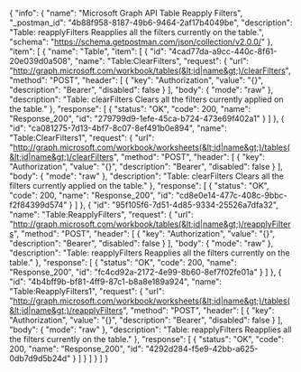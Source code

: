{
  "info": {
    "name": "Microsoft Graph API Table Reapply Filters",
    "_postman_id": "4b88f958-8187-49b6-9464-2af17b4049be",
    "description": "Table: reapplyFilters Reapplies all the filters currently on the table.",
    "schema": "https://schema.getpostman.com/json/collection/v2.0.0/"
  },
  "item": [
    {
      "name": "Table",
      "item": [
        {
          "id": "4cad77da-a9cc-440c-8f61-20e039d0a508",
          "name": "Table:ClearFilters",
          "request": {
            "url": "http://graph.microsoft.com/workbook/tables(&lt;id|name&gt;)/clearFilters",
            "method": "POST",
            "header": [
              {
                "key": "Authorization",
                "value": "{}",
                "description": "Bearer",
                "disabled": false
              }
            ],
            "body": {
              "mode": "raw"
            },
            "description": "Table: clearFilters Clears all the filters currently applied on the table."
          },
          "response": [
            {
              "status": "OK",
              "code": 200,
              "name": "Response_200",
              "id": "279799d9-1efe-45ca-b724-473e69f402a1"
            }
          ]
        },
        {
          "id": "ca081275-7d13-4bf7-8c07-8ef491b0e894",
          "name": "Table:ClearFilters1",
          "request": {
            "url": "http://graph.microsoft.com/workbook/worksheets(&lt;id|name&gt;)/tables(&lt;id|name&gt;)/clearFilters",
            "method": "POST",
            "header": [
              {
                "key": "Authorization",
                "value": "{}",
                "description": "Bearer",
                "disabled": false
              }
            ],
            "body": {
              "mode": "raw"
            },
            "description": "Table: clearFilters Clears all the filters currently applied on the table."
          },
          "response": [
            {
              "status": "OK",
              "code": 200,
              "name": "Response_200",
              "id": "cd8e0e14-477c-408c-9bbc-f2f84399d574"
            }
          ]
        },
        {
          "id": "95f105f6-7d51-4d85-9334-25526a7dfa32",
          "name": "Table:ReapplyFilters",
          "request": {
            "url": "http://graph.microsoft.com/workbook/tables(&lt;id|name&gt;)/reapplyFilters",
            "method": "POST",
            "header": [
              {
                "key": "Authorization",
                "value": "{}",
                "description": "Bearer",
                "disabled": false
              }
            ],
            "body": {
              "mode": "raw"
            },
            "description": "Table: reapplyFilters Reapplies all the filters currently on the table."
          },
          "response": [
            {
              "status": "OK",
              "code": 200,
              "name": "Response_200",
              "id": "fc4cd92a-2172-4e99-8b60-8ef7f02fe01a"
            }
          ]
        },
        {
          "id": "4b4bff9b-bf81-4ff9-87c1-b8a8e189a924",
          "name": "Table:ReapplyFilters1",
          "request": {
            "url": "http://graph.microsoft.com/workbook/worksheets(&lt;id|name&gt;)/tables(&lt;id|name&gt;)/reapplyFilters",
            "method": "POST",
            "header": [
              {
                "key": "Authorization",
                "value": "{}",
                "description": "Bearer",
                "disabled": false
              }
            ],
            "body": {
              "mode": "raw"
            },
            "description": "Table: reapplyFilters Reapplies all the filters currently on the table."
          },
          "response": [
            {
              "status": "OK",
              "code": 200,
              "name": "Response_200",
              "id": "4292d284-f5e9-42bb-a625-0db7d9d5b24d"
            }
          ]
        }
      ]
    }
  ]
}